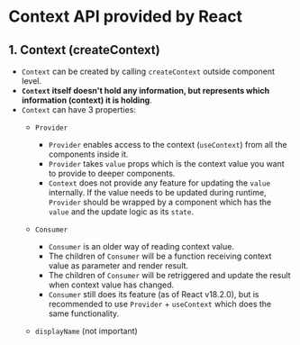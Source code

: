 # Context API provided by React

## 1. Context (createContext)
- `Context` can be created by calling `createContext` outside component level.
- **`Context` itself doesn't hold any information, but represents which information (context) it is holding**.
- `Context` can have 3 properties:
    - `Provider`
        - `Provider` enables access to the context (`useContext`) from all the components inside it.
        - `Provider` takes `value` props which is the context value you want to provide to deeper components.
        - `Context` does not provide any feature for updating the `value` internally. If the value needs to be updated during runtime, `Provider` should be wrapped by a component which has the `value` and the update logic as its `state`.

    - `Consumer`
        - `Consumer` is an older way of reading context value.
        - The children of `Consumer` will be a function receiving context value as parameter and render result.
        - The children of `Consumer` will be retriggered and update the result when context value has changed.
        - `Consumer` still does its feature (as of React v18.2.0), but is recommended to use `Provider` + `useContext` which does the same functionality.

    - `displayName` (not important)